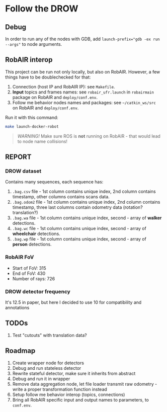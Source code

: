 # Follow the DROW

## Debug

In order to run any of the nodes with GDB, add `launch-prefix="gdb -ex run --args"` to node arguments.

## RobAIR interop

This project can be run not only locally, but also on RobAIR.
However, a few things have to be doublechecked for that:

1. Connection (host IP and RobAIR IP): see `Makefile`.
2. **Input** topics and frames names: see `robair_ufr.launch` in `robairmain` package on RobAIR and `deploy/conf.env`.
3. Follow me behavior nodes names and packages: see `~/catkin_ws/src` on RobAIR and `deploy/conf.env`.

Run it with this command:

```bash
make launch-docker-robot
```

> _WARNING!_ Make sure ROS is **not** running on RobAIR - that would lead to node name collisions!

## REPORT

### DROW dataset

Contains many sequences, each sequence has:

1. `.bag.csv` file - 1st column contains unique index, 2nd column contains timestamp, other columns contains scans data.
2. `.bag.odom2` file - 1st column contains unique index, 2nd column contains timestamp, three last columns contain odometry data (rotation? translation?)
3. `.bag.wa` file - 1st column contains unique index, second - array of **walker** detections.
4. `.bag.wc` file - 1st column contains unique index, second - array of **wheelchair** detections.
5. `.bag.wp` file - 1st column contains unique index, second - array of **person** detections.

### RobAIR FoV

- Start of FoV: 315
- End of FoV: 430
- Number of rays: 726

### DROW detector frequency

It's 12.5 in paper, but here I decided to use 10 for compatibility and annotations

## TODOs

1. Test "cutouts" with translation data?

## Roadmap

1. Create wrapper node for detectors
2. Debug and run stateless detector
3. Rewrite stateful detector, make sure it inherits from abstract
4. Debug and run it in wrapper
5. Remove data aggregation node, let file loader transmit raw odometry - write a proper transformation function instead
6. Setup follow me behavior interop (topics, connections)
7. Bring all RobAIR specific input and output names to parameters, to `conf.env`.
